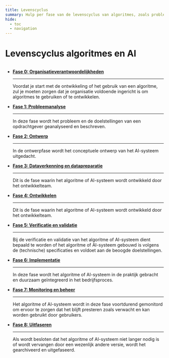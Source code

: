 ```yaml
---
title: Levenscyclus
summary: Hulp per fase van de levenscyclus van algoritmes, zoals probleemanalyse, ontwerpen, ontwikkelen, implementeren en ermee stoppen.
hide:
  - toc
  - navigation
---
```


# Levenscyclus algoritmes en AI

<div style="margin-top:32px;" class="grid cards" markdown>

-  [__Fase 0: Organisatieverantwoordelijkheden__](organisatieverantwoordelijkheden.md)

    ---

    Voordat je start met de ontwikkeling of het gebruik van een algoritme, zul je moeten zorgen dat je organisatie voldoende ingericht is om algoritmes te gebruiken of te ontwikkelen.

-   [__Fase 1: Probleemanalyse__](probleemanalyse.md)
    
    ---

    In deze fase wordt het probleem en de doelstellingen van een opdrachtgever geanalyseerd en beschreven.


-   [__Fase 2: Ontwerp__](ontwerp.md)

    ---

    In de ontwerpfase wordt het conceptuele ontwerp van het AI-systeem uitgedacht.

-   [__Fase 3: Dataverkenning en datapreparatie__](dataverkenning-en-datapreparatie.md)

    ---

    Dit is de fase waarin het algoritme of AI-systeem wordt ontwikkeld door het ontwikkelteam.

-   [__Fase 4: Ontwikkelen__](ontwikkelen.md)

    ---

    Dit is de fase waarin het algoritme of AI-systeem wordt ontwikkeld door het ontwikkelteam.

-   [__Fase 5: Verificatie en validatie__](verificatie-en-validatie.md)

    ---

    Bij de verificatie en validatie van het algoritme of AI-systeem dient bepaald te worden of het algoritme of AI-systeem gebouwd is volgens de (technische) specificaties en voldoet aan de beoogde doelstellingen.

-   [__Fase 6: Implementatie__](implementatie/)

    ---

    In deze fase wordt het algoritme of AI-systeem in de praktijk gebracht en duurzaam geïntegreerd in het bedrijfsproces.

-  [__Fase 7: Monitoring en beheer__](monitoring-en-beheer/)

    ---

    Het algoritme of AI-systeem wordt in deze fase voortdurend gemonitord om ervoor te zorgen dat het blijft presteren zoals verwacht en kan worden gebruikt door gebruikers.

-   [__Fase 8: Uitfaseren__](uitfaseren/)

    ---

    Als wordt besloten dat het algoritme of AI-systeem niet langer nodig is of wordt vervangen door een wezenlijk andere versie, wordt het gearchiveerd en uitgefaseerd.


</div>